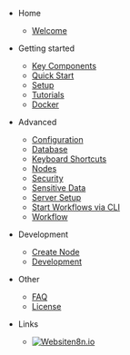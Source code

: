 - Home

  - [Welcome](/)

- Getting started

  - [Key Components](key-components.md)
  - [Quick Start](quick-start.md)
  - [Setup](setup.md)
  - [Tutorials](tutorials.md)
  - [Docker](docker.md)

- Advanced

  - [Configuration](configuration.md)
  - [Database](database.md)
  - [Keyboard Shortcuts](keyboard-shortcuts.md)
  - [Nodes](nodes.md)
  - [Security](security.md)
  - [Sensitive Data](sensitive-data.md)
  - [Server Setup](server-setup.md)
  - [Start Workflows via CLI](start-workflows-via-cli.md)
  - [Workflow](workflow.md)

- Development

  - [Create Node](create-node.md)
  - [Development](development.md)


- Other

  - [FAQ](faq.md)
  - [License](license.md)


- Links

  - [![Website](https://n8n.io/favicon.ico ':size=16')n8n.io](https://n8n.io)
